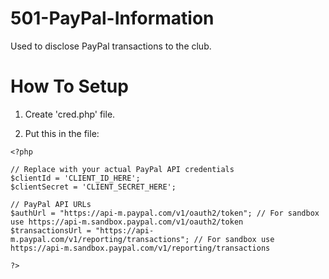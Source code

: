 # 501-PayPal-Information
 Used to disclose PayPal transactions to the club.

# How To Setup

1. Create 'cred.php' file.

2. Put this in the file:

```
<?php

// Replace with your actual PayPal API credentials
$clientId = 'CLIENT_ID_HERE';
$clientSecret = 'CLIENT_SECRET_HERE';

// PayPal API URLs
$authUrl = "https://api-m.paypal.com/v1/oauth2/token"; // For sandbox use https://api-m.sandbox.paypal.com/v1/oauth2/token
$transactionsUrl = "https://api-m.paypal.com/v1/reporting/transactions"; // For sandbox use https://api-m.sandbox.paypal.com/v1/reporting/transactions

?>
```